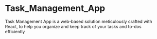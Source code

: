 # Task_Management_App
Task Management App is a web-based solution meticulously crafted with React,  to help you organize and keep track of your tasks and to-dos efficiently 
